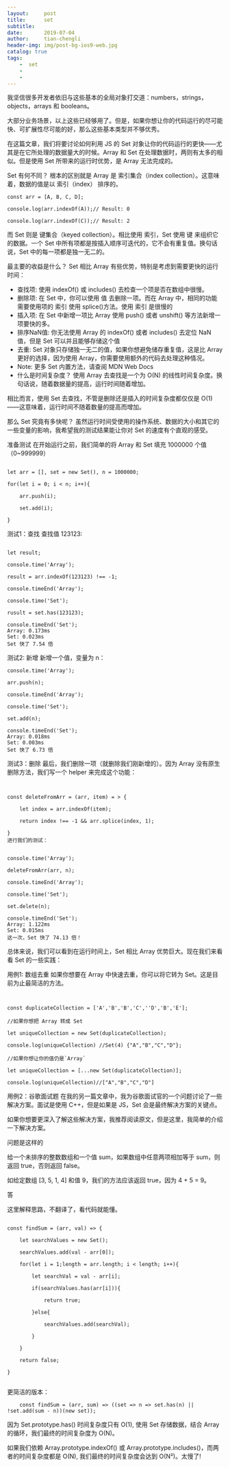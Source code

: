 ```yaml
---
layout:     post
title:      set
subtitle:   
date:       2019-07-04
author:     tian-chengli
header-img: img/post-bg-ios9-web.jpg
catalog: true
tags:
    -  set
    - 
    -
---
```


我坚信很多开发者依旧与这些基本的全局对象打交道：numbers，strings，objects，arrays 和 booleans。

大部分业务场景，以上这些已经够用了。但是，如果你想让你的代码运行的尽可能快、可扩展性尽可能的好，那么这些基本类型并不够优秀。

在这篇文章，我们将要讨论如何利用 JS 的 Set 对象让你的代码运行的更快——尤其是在它所处理的数据量大的时候。Array 和 Set 在处理数据时，两则有太多的相似。但是使用 Set 所带来的运行时优势，是 Array 无法完成的。

Set 有何不同？
根本的区别就是 Array 是 索引集合（index collection）。这意味着，数据的值是以 索引（index） 排序的。


```
const arr = [A, B, C, D];

console.log(arr.indexOf(A));// Result: 0

console.log(arr.indexOf(C));// Result: 2

```
而 Set 则是 键集合（keyed collection）。相比使用 索引，Set 使用 键 来组织它的数据。一个 Set 中所有项都是按插入顺序可迭代的，它不会有重复值。换句话说，Set 中的每一项都是独一无二的。

最主要的收益是什么？
Set 相比 Array 有些优势，特别是考虑到需要更快的运行时间：

- 查找项: 使用 indexOf() 或 includes() 去检查一个项是否在数组中很慢。
- 删除项: 在 Set 中，你可以使用 值 去删除一项。而在 Array 中，相同的功能需要使用项的 索引 使用 splice()方法。使用 索引 是很慢的
- 插入项: 在 Set 中新增一项比 Array 使用 push() 或者 unshift() 等方法新增一项要快的多。
- 排序NaN值: 你无法使用 Array 的 indexOf() 或者 includes() 去定位 NaN 值，但是 Set 可以并且能够存储这个值
- 去重: Set 对象只存储独一无二的值，如果你想避免储存重复值，这是比 Array 更好的选择，因为使用 Array，你需要使用额外的代码去处理这种情况。
- Note: 更多 Set 内置方法，请查阅 MDN Web Docs
- 什么是时间复杂度？
使用 Array 去查找是一个为 O(N) 的线性时间复杂度。换句话说，随着数据量的提高，运行时间随着增加。

相比而言，使用 Set 去查找，不管是删除还是插入的时间复杂度都仅仅是 O(1)——这意味着，运行时间不随着数量的提高而增加。

那么 Set 究竟有多快呢？
虽然运行时间受使用的操作系统、数据的大小和其它的一些变量的影响，我希望我的测试结果能让你对 Set 的速度有个直观的感受。

准备测试
在开始运行之前，我们简单的将 Array 和 Set 填充 1000000 个值（0~999999）

```

let arr = [], set = new Set(), n = 1000000;

for(let i = 0; i < n; i++){

    arr.push(i);

    set.add(i);

}
```
测试1：查找
查找值 123123:


```

let result;

console.time('Array');

result = arr.indexOf(123123) !== -1;

console.timeEnd('Array');

console.time('Set');

rusult = set.has(123123);

console.timeEnd('Set');
Array: 0.173ms
Set: 0.023ms
Set 快了 7.54 倍
```
测试2: 新增
新增一个值，变量为 n：


```
console.time('Array');

arr.push(n);

console.timeEnd('Array');

console.time('Set');

set.add(n);

console.timeEnd('Set');
Array: 0.018ms
Set: 0.003ms
Set 快了 6.73 倍

```
测试3：删除
最后，我们删除一项（就删除我们刚新增的）。因为 Array 没有原生删除方法，我们写一个 helper 来完成这个功能：

```


const deleteFromArr = (arr, item) = > {

    let index = arr.indexOf(item);

    return index !== -1 && arr.splice(index, 1);

}
进行我们的测试：


console.time('Array');

deleteFromArr(arr, n);

console.timeEnd('Array');

console.time('Set');

set.delete(n);

console.timeEnd('Set');
Array: 1.122ms
Set: 0.015ms
这一次，Set 快了 74.13 倍！
```

总体来说，我们可以看到在运行时间上，Set 相比 Array 优势巨大。现在我们来看看 Set 的一些实践：

用例1: 数组去重
如果你想要在 Array 中快速去重，你可以将它转为 Set。这是目前为止最简洁的方法。

```


const duplicateCollection = ['A','B','B','C',''D','B','E'];

//如果你想把 Array 转成 Set

let uniqueCollection = new Set(duplicateCollection);

console.log(uniqueCollection) //Set(4) {"A","B","C","D"};

//如果你想让你的值仍是`Array`

let uniqueCollection = [...new Set(duplicateCollection)];

console.log(uniqueCollection)//["A","B","C","D"]
```
用例2：谷歌面试题
在我的另一篇文章中，我为谷歌面试官的一个问题讨论了一些解决方案。面试是使用 C++，但是如果是 JS，Set 会是最终解决方案的关键点。

如果你想要更深入了解这些解决方案，我推荐阅读原文，但是这里，我简单的介绍一下解决方案。

问题是这样的

给一个未排序的整数数组和一个值 sum，如果数组中任意两项相加等于 sum，则返回 true，否则返回 false。

如给定数组 [3, 5, 1, 4] 和值 9，我们的方法应该返回 true，因为 4 + 5 = 9。

答


这里解释思路，不翻译了，看代码就能懂。

```

const findSum = (arr, val) => {

    let searchValues = new Set();

    searchValues.add(val - arr[0]);

    for(let i = 1;length = arr.length; i < length; i++){

        let searchVal = val - arr[i];

        if(searchValues.has(arr[i])){

            return true;

        }else{

            searchValues.add(searchVal);

        }

    }

    return false;

}


```
更简洁的版本：
```
    const findSum = (arr, sum) => ((set => n => set.has(n) || !set.add(sum - n))(new set));

```


因为 Set.prototype.has() 时间复杂度只有 O(1), 使用 Set 存储数据，结合 Array 的循环，我们最终的时间复杂度为 O(N)。

如果我们依赖 Array.prototype.indexOf() 或 Array.prototype.includes()，而两者的时间复杂度都是 O(N), 我们最终的时间复杂度会达到 O(N²)。太慢了!
